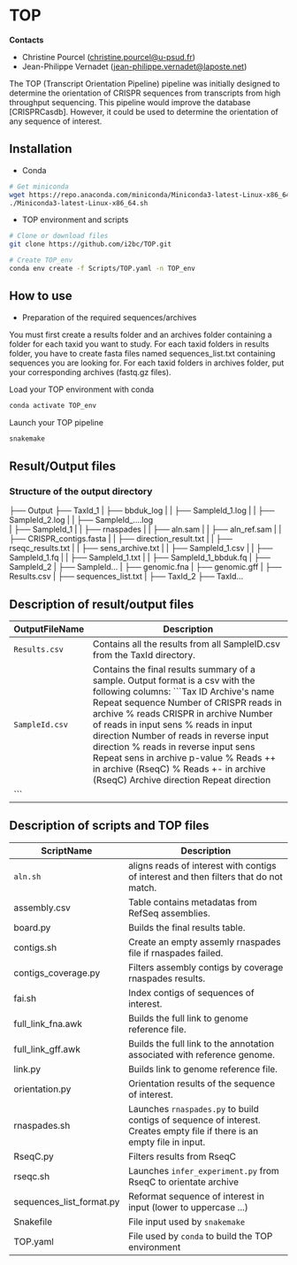 # TOP

**Contacts**

- Christine Pourcel (<christine.pourcel@u-psud.fr>)
- Jean-Philippe Vernadet (<jean-philippe.vernadet@laposte.net>)

The TOP (Transcript Orientation Pipeline) pipeline was initially designed to determine the orientation of CRISPR sequences from transcripts from high throughput sequencing. This pipeline would improve the database [CRISPRCasdb]. However, it could be used to determine the orientation of any sequence of interest.

## Installation

* Conda

```bash
# Get miniconda 
wget https://repo.anaconda.com/miniconda/Miniconda3-latest-Linux-x86_64.sh;
./Miniconda3-latest-Linux-x86_64.sh
```

* TOP environment and scripts
```bash
# Clone or download files
git clone https://github.com/i2bc/TOP.git
```

```bash
# Create TOP_env
conda env create -f Scripts/TOP.yaml -n TOP_env
```
## How to use

* Preparation of the required sequences/archives

You must first create a results folder and an archives folder containing a folder for each taxid you want to study. For each taxid folders in results folder, you have to create fasta files named sequences_list.txt containing sequences you are looking for. For each taxid folders in archives folder, put your corresponding archives (fastq.gz files).

Load your TOP environment with conda
```bash
conda activate TOP_env
```

Launch your TOP pipeline

```bash
snakemake
```

## Result/Output files

### Structure of the output directory

├── Output
    ├── TaxId_1
    |	├── bbduk_log
    |	|	├── SampleId_1.log
    |	|	├── SampleId_2.log
    |	|	├── SampleId_....log        
    |	├── SampleId_1
    |	|	├──	rnaspades
    |	|	├── aln.sam
    |	|	├── aln_ref.sam
    |	|	├── CRISPR_contigs.fasta
    |	|	├── direction_result.txt
    |	|	├── rseqc_results.txt
    |	|	├── sens_archive.txt
    |	|	├── SampleId_1.csv
    |	|	├── SampleId_1.fq
    |	|	├── SampleId_1.txt
    |	|	├── SampleId_1_bbduk.fq
    |	├── SampleId_2
    |	├── SampleId...
    |	├── genomic.fna
    |	├── genomic.gff
    |	├── Results.csv
    |	├── sequences_list.txt
    |
    ├── TaxId_2
    ├── TaxId...

## Description of result/output files

|  OutputFileName | Description  |
|---|---|
| ```Results.csv```  |  Contains all the results from all SampleID.csv from the TaxId directory. |
| ```SampleId.csv```  |  Contains the final results summary of a sample. Output format is a csv with the following columns: ```Tax ID	Archive's name	Repeat sequence	Number of CRISPR reads in archive	% reads CRISPR in archive	Number of reads in input sens 	% reads in input direction 	Number of reads in reverse input direction 	% reads in reverse input sens	Repeat sens in archive	p-value	% Reads ++ in archive (RseqC)	% Reads +- in archive (RseqC)	Archive direction	Repeat direction
``` |



## Description of scripts and TOP files

|  ScriptName | Description  |
|---|---|
| ```aln.sh```  |  aligns reads of interest with contigs of interest and then filters that do not match. |
|  assembly.csv | Table contains metadatas from RefSeq assemblies.  |
| board.py  |  Builds the final results table. |
| contigs.sh  |Create an empty assemly rnaspades file if rnaspades failed.   |
|  contigs_coverage.py | Filters assembly contigs by coverage rnaspades results.  |
| fai.sh  |  Index contigs of sequences of interest. |
| full_link_fna.awk  | Builds the full link to genome reference file.  |
| full_link_gff.awk  | Builds the full link to the annotation associated with reference genome.  |
|  link.py | Builds link to genome reference file.  |
| orientation.py  | Orientation results of the sequence of interest.  |
| rnaspades.sh  | Launches ```rnaspades.py``` to build contigs of sequence of interest. Creates empty file if there is an empty file in input. |
| RseqC.py  | Filters results from RseqC  |
| rseqc.sh  | Launches ```infer_experiment.py``` from RseqC to orientate archive |
| sequences_list_format.py  | Reformat sequence of interest in input (lower to uppercase ...)  |
| Snakefile  | File input used by ```snakemake```  |
| TOP.yaml  | File used by ```conda``` to build the TOP environment  |

